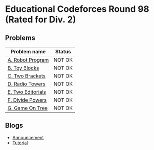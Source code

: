 # Educational Codeforces Round 98 (Rated for Div. 2)

## Problems

|Problem name|Status|
|------------|---------|
| [A. Robot Program](problems/A._Robot_Program.md)|NOT OK|
| [B. Toy Blocks](problems/B._Toy_Blocks.md)|NOT OK|
| [C. Two Brackets](problems/C._Two_Brackets.md)|NOT OK|
| [D. Radio Towers](problems/D._Radio_Towers.md)|NOT OK|
| [E. Two Editorials](problems/E._Two_Editorials.md)|NOT OK|
| [F. Divide Powers](problems/F._Divide_Powers.md)|NOT OK|
| [G. Game On Tree](problems/G._Game_On_Tree.md)|NOT OK|
## Blogs

- [Announcement](blogs/Announcement.md)
- [Tutorial](blogs/Tutorial.md)
